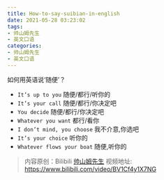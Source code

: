 ```yaml
---
title: How-to-say-suibian-in-english
date: 2021-05-28 03:23:02
tags:
- 帅山姆先生 
- 英文口语
categories:
- 帅山姆先生
- 英文口语
---
```


如何用英语说‘随便’？
<!-- more -->
- `It’s up to you` 随便/都行/听你的
- `It’s your call` 随便/都行/你决定吧
- `You decide` 随便/都行/你决定吧
- `Whatever you want` 都行/看你
- `I don’t mind, you choose` 我不介意,你选吧
- `It’s your choice` 听你的
- `Whatever flows your boat` 随便,听你的


> 内容原创：Bilibili [帅山姆先生](https://space.bilibili.com/642892779/)
> 视频地址: https://www.bilibili.com/video/BV1Cf4y1X7NG